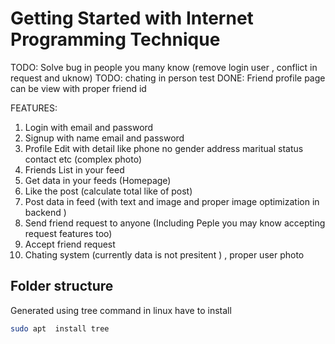 # Getting Started with Internet Programming Technique

TODO: Solve bug in people you many know (remove login user , conflict in request and uknow)
TODO: chating in person test
DONE: Friend profile page can be view with proper friend id

FEATURES:

1. Login with email and password
1. Signup with name email and password
1. Profile Edit with detail like phone no gender address maritual status contact etc (complex photo)
1. Friends List in your feed
1. Get data in your feeds (Homepage)
1. Like the post (calculate total like of post)
1. Post data in feed (with text and image and proper image optimization in backend )
1. Send friend request to anyone (Including Peple you may know accepting request features too)
1. Accept friend request
1. Chating system (currently data is not presitent ) , proper user photo

## Folder structure

Generated using tree command in linux have to install

```bash
sudo apt  install tree
```
